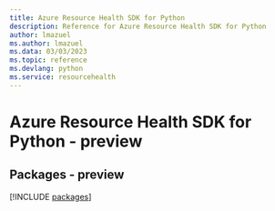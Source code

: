```yaml
---
title: Azure Resource Health SDK for Python
description: Reference for Azure Resource Health SDK for Python
author: lmazuel
ms.author: lmazuel
ms.data: 03/03/2023
ms.topic: reference
ms.devlang: python
ms.service: resourcehealth
---
```

# Azure Resource Health SDK for Python - preview
## Packages - preview
[!INCLUDE [packages](resource-health-index.md)]